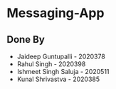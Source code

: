 # Messaging-App

## Done By

-   Jaideep Guntupalli - 2020378
-   Rahul Singh - 2020398
-   Ishmeet Singh Saluja - 2020511
-   Kunal Shrivastva - 2020385
